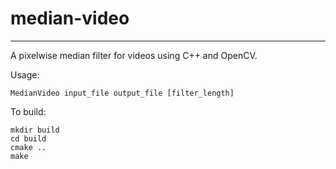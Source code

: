 # median-video
--------------

A pixelwise median filter for videos using C++ and OpenCV.

Usage:

    MedianVideo input_file output_file [filter_length]

To build:

    mkdir build
    cd build
    cmake ..
    make

